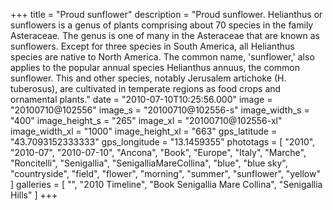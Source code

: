 +++
title = "Proud sunflower"
description = "Proud sunflower. Helianthus or sunflowers is a genus of plants comprising about 70 species in the family Asteraceae. The genus is one of many in the Asteraceae that are known as sunflowers. Except for three species in South America, all Helianthus species are native to North America. The common name, 'sunflower,' also applies to the popular annual species Helianthus annuus, the common sunflower. This and other species, notably Jerusalem artichoke (H. tuberosus), are cultivated in temperate regions as food crops and ornamental plants."
date = "2010-07-10T10:25:56.000"
image = "20100710@102556"
image_s = "20100710@102556-s"
image_width_s = "400"
image_height_s = "265"
image_xl = "20100710@102556-xl"
image_width_xl = "1000"
image_height_xl = "663"
gps_latitude = "43.7093152333333"
gps_longitude = "13.1459355"
phototags = [ "2010", "2010-07", "2010-07-10", "Ancona", "Book", "Europe", "Italy", "Marche", "Roncitelli", "Senigallia", "SenigalliaMareCollina", "blue", "blue sky", "countryside", "field", "flower", "morning", "summer", "sunflower", "yellow" ]
galleries = [ "", "2010 Timeline", "Book Senigallia Mare Collina", "Senigallia Hills" ]
+++
